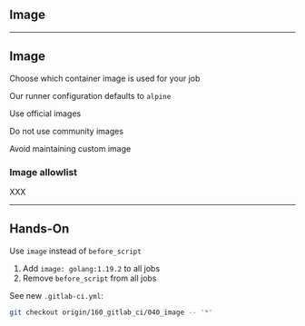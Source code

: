 <!-- .slide: id="gitlab_image" class="vertical-center" -->

<i class="fa-duotone fa-layer-group fa-8x fa-duotone-colors" style="float: right; color: grey;"></i>

## Image

---

## Image

Choose which container image [](https://docs.gitlab.com/ee/ci/yaml/#image) is used for your job

Our runner configuration defaults to `alpine` [<i class="fa-brands fa-docker"></i>](https://hub.docker.com/_/alpine) [<i class="fa-duotone fa-globe fa-duotone-colors"></i>](https://alpinelinux.org/)

Use official images [<i class="fa-brands fa-docker"></i>](https://hub.docker.com/search?q=&image_filter=official)

Do not use community images 

Avoid maintaining custom image

### Image allowlist

XXX [](https://docs.gitlab.com/runner/executors/kubernetes.html#restrict-docker-images-and-services)

---

## Hands-On [<i class="fa fa-comment-code"></i>](https://github.com/nicholasdille/container-slides/tree/160_gitlab_ci/040_image "040_image")

Use `image` instead of `before_script`

1. Add `image: golang:1.19.2` to all jobs
1. Remove `before_script` from all jobs

See new `.gitlab-ci.yml`:

```bash
git checkout origin/160_gitlab_ci/040_image -- '*'
```
